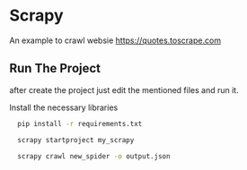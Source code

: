 # Scrapy
An example to crawl websie https://quotes.toscrape.com



## Run The Project
after create the project just edit the mentioned files and run it.

Install the necessary libraries

```bash
  pip install -r requirements.txt
```
```bash
  scrapy startproject my_scrapy
```
```bash
  scrapy crawl new_spider -o output.json
```


